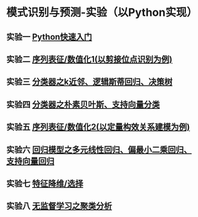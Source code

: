 # 模式识别与预测-实验（以Python实现）

## 实验一 [Python快速入门](./Lab1_PythonLearning/PythonLearning.md)

## 实验二 [序列表征/数值化1(以剪接位点识别为例)](./Lab2_SplicingSequencesCoding/sequence_coding.md)

## 实验三 [分类器之k近邻、逻辑斯蒂回归、决策树](./Lab3_Classifiers_KNN-LR-DT/classifiers1.md)

## 实验四 [分类器之朴素贝叶斯、支持向量分类](./Lab4_Classifiers_Bayes-SVM/classifiers2.md)

## 实验五 [序列表征/数值化2(以定量构效关系建模为例)](./Lab5_PeptideSequencesCoding/sequence_coding2.md)

## 实验六 [回归模型之多元线性回归、偏最小二乘回归、支持向量回归](./Lab6_Regression_MLR-PLSR-SVR/regress1.md)

## 实验七 [特征降维/选择](./Lab7_FeatureReduction/dimReduction.md)

## 实验八 [无监督学习之聚类分析](./Lab8_UnsupervisedLearning/Clustering.md)

